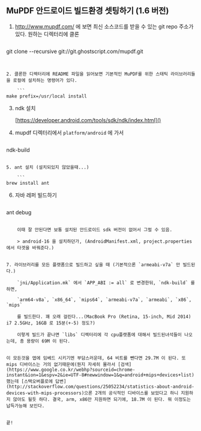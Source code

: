 ## MuPDF 안드로이드 빌드환경 셋팅하기 (1.6 버전)

1. http://www.mupdf.com/ 에 보면 최신 소스코드를 받을 수 있는 git repo 주소가 있다. 원하는 디렉터리에 클론

	```
git clone --recursive git://git.ghostscript.com/mupdf.git
```


2. 클론한 디렉터리에 README 파일을 읽어보면 기본적인 MuPDF를 위한 스태틱 라이브러리들을 로컬에 설치하는 명령어가 있다.

	```
make prefix=/usr/local install
```

3. ndk 설치

	[https://developer.android.com/tools/sdk/ndk/index.html]()

4. mupdf 디렉터리에서 `platform/android` 에 가서 

	```
ndk-build
```

5. ant 설치 (설치되있지 않았을때...)

	```
brew install ant
```

6. 자바 레퍼 빌드하기 

	```
ant debug
```

	이때 잘 안된다면 보통 설치된 안드로이드 sdk 버전이 없어서 그럴 수 있음.

	> android-16 을 설치하던가, (AndroidManifest.xml, project.properties 에서 타겟을 바꿔준다.)


7. 라이브러리를 모든 플랫폼으로 빌드하고 싶을 때 (기본적으론 `armeabi-v7a` 만 빌드된다.)
	
	`jni/Application.mk` 에서 `APP_ABI := all` 로 변경한뒤, `ndk-build` 를 하면,

	`arm64-v8a`, `x86_64`, `mips64`, `armeabi-v7a`, `armeabi`, `x86`, `mips`

	를 빌드한다. 꽤 오래 걸린다...(MacBook Pro (Retina, 15-inch, Mid 2014) i7 2.5GHz, 16GB 로 15분(+-5) 정도?)
	
	이렇게 빌드가 끝나면 `libs` 디렉터리에 각 cpu플랫폼에 대해서 빌드된녀석들이 나오는데, 총 용량이 69M 이 된다.


이 모든것을 앱에 임베드 시키기엔 부담스러운데, 64 비트를 뺀다면 29.7M 이 된다. 또 mips 디바이스는 거의 없기때문에(뭔지 자세히 몰라서 [검색](https://www.google.co.kr/webhp?sourceid=chrome-instant&ion=1&espv=2&ie=UTF-8#newwindow=1&q=android+mips+devices+list)했는데 [스택오버플로에 답변](http://stackoverflow.com/questions/25052234/statistics-about-android-devices-with-mips-processors)으론 2개의 공식적인 디바이스를 보았다고 하니 지원하지 않아도 될듯 하다. 결국, arm, x86만 지원하면 되기에, 18.7M 이 된다. 뭐 이정도는 납득가능해 보인다.


끝!
